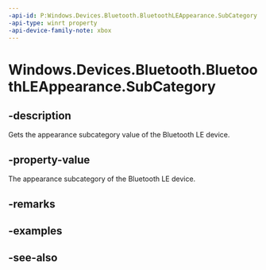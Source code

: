 ```yaml
---
-api-id: P:Windows.Devices.Bluetooth.BluetoothLEAppearance.SubCategory
-api-type: winrt property
-api-device-family-note: xbox
---
```


<!-- Property syntax
public ushort SubCategory { get; }
-->

# Windows.Devices.Bluetooth.BluetoothLEAppearance.SubCategory

## -description
Gets the appearance subcategory value of the Bluetooth LE device.

## -property-value
The appearance subcategory of the Bluetooth LE device.

## -remarks

## -examples

## -see-also
